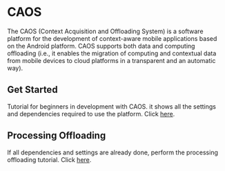 # CAOS
The CAOS (Context Acquisition and Offloading System) is a software platform for the development of context-aware mobile applications based on the Android platform. CAOS supports both data and computing offloading (i.e., it enables the migration of computing and contextual data from mobile devices to cloud platforms in a transparent and an automatic way).

## **Get Started**

Tutorial for beginners in development with CAOS. it shows all the settings and dependencies required to use the platform. Click [here](Get_Started.md).

## **Processing Offloading**

If all dependencies and settings are already done, perform the processing offloading tutorial. Click [here](Processing.md).
